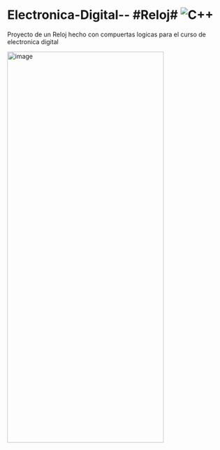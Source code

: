 # Electronica-Digital-- #Reloj# ![C++](https://img.shields.io/badge/-C++-000000?style=flat&logo=c%2B%2B)
Proyecto de un Reloj hecho con compuertas logicas para el curso de electronica digital


<img width="358" height="894" alt="image" src="https://github.com/user-attachments/assets/612149d6-21a4-4bf7-8e75-7f5b9f5a2b4c" />

